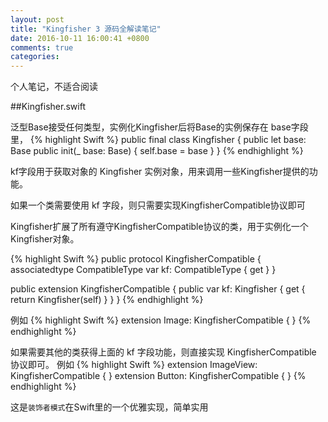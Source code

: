 ```yaml
---
layout: post
title: "Kingfisher 3 源码全解读笔记"
date: 2016-10-11 16:00:41 +0800
comments: true
categories: 
---
```


个人笔记，不适合阅读

##Kingfisher.swift

泛型Base接受任何类型，实例化Kingfisher后将Base的实例保存在 base字段里，
{% highlight Swift %}
public final class Kingfisher<Base> {
    public let base: Base
    public init(_ base: Base) {
        self.base = base
    }
}
{% endhighlight %}

kf字段用于获取对象的 Kingfisher 实例对象，用来调用一些Kingfisher提供的功能。

如果一个类需要使用 kf 字段，则只需要实现KingfisherCompatible协议即可

Kingfisher扩展了所有遵守KingfisherCompatible协议的类，用于实例化一个Kingfisher对象。

{% highlight Swift %}
public protocol KingfisherCompatible {
    associatedtype CompatibleType
    var kf: CompatibleType { get }
}

public extension KingfisherCompatible {
    public var kf: Kingfisher<Self> {
        get { return Kingfisher(self) }
    }
}
{% endhighlight %}

例如
{% highlight Swift %}
extension Image: KingfisherCompatible { }
{% endhighlight %}

如果需要其他的类获得上面的 kf 字段功能，则直接实现 KingfisherCompatible 协议即可。
例如
{% highlight Swift %}
extension ImageView: KingfisherCompatible { }
extension Button: KingfisherCompatible { }
{% endhighlight %}

这是`装饰者模式`在Swift里的一个优雅实现，简单实用
<!--more-->
